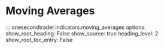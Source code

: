 # Moving Averages

::: onesecondtrader.indicators.moving_averages
    options:
      show_root_heading: False
      show_source: true
      heading_level: 2
      show_root_toc_entry: False
